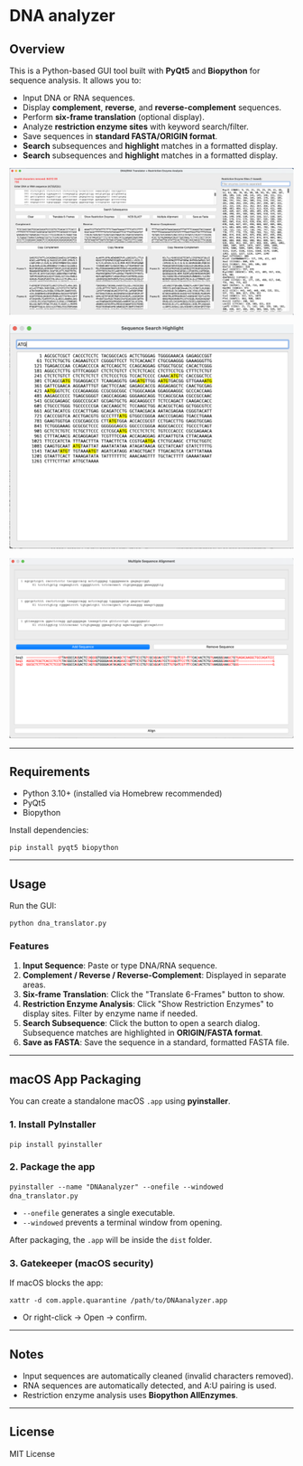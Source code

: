 # DNA analyzer

## Overview

This is a Python-based GUI tool built with **PyQt5** and **Biopython** for sequence analysis. It allows you to:

- Input DNA or RNA sequences.
- Display **complement**, **reverse**, and **reverse-complement** sequences.
- Perform **six-frame translation** (optional display).
- Analyze **restriction enzyme sites** with keyword search/filter.
- Save sequences in **standard FASTA/ORIGIN format**.
- **Search** subsequences and **highlight** matches in a formatted display.
- **Search** subsequences and **highlight** matches in a formatted display.

![GUI](https://raw.githubusercontent.com/zhaoshuoxp/DNAanalyzer/refs/heads/main//screenshot1.png)

![GUI](https://raw.githubusercontent.com/zhaoshuoxp/DNAanalyzer/refs/heads/main//screenshot2.png)

![GUI](https://raw.githubusercontent.com/zhaoshuoxp/DNAanalyzer/refs/heads/main/screenshot3.png)

------

## Requirements

- Python 3.10+ (installed via Homebrew recommended)
- PyQt5
- Biopython

Install dependencies:

```
pip install pyqt5 biopython
```

------

## Usage

Run the GUI:

```
python dna_translator.py
```

### Features

1. **Input Sequence**: Paste or type DNA/RNA sequence.
2. **Complement / Reverse / Reverse-Complement**: Displayed in separate areas.
3. **Six-frame Translation**: Click the "Translate 6-Frames" button to show.
4. **Restriction Enzyme Analysis**: Click "Show Restriction Enzymes" to display sites. Filter by enzyme name if needed.
5. **Search Subsequence**: Click the button to open a search dialog. Subsequence matches are highlighted in **ORIGIN/FASTA format**.
6. **Save as FASTA**: Save the sequence in a standard, formatted FASTA file.

------

## macOS App Packaging

You can create a standalone macOS `.app` using **pyinstaller**.

### 1. Install PyInstaller

```
pip install pyinstaller
```

### 2. Package the app

```
pyinstaller --name "DNAanalyzer" --onefile --windowed dna_translator.py
```

- `--onefile` generates a single executable.
- `--windowed` prevents a terminal window from opening.

After packaging, the `.app` will be inside the `dist` folder.

### 3. Gatekeeper (macOS security)

If macOS blocks the app:

```
xattr -d com.apple.quarantine /path/to/DNAanalyzer.app
```

- Or right-click → Open → confirm.

------

## Notes

- Input sequences are automatically cleaned (invalid characters removed).
- RNA sequences are automatically detected, and A:U pairing is used.
- Restriction enzyme analysis uses **Biopython AllEnzymes**.

------

## License

MIT License